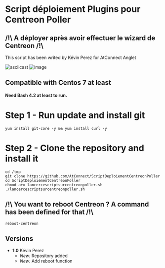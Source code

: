 # Script déploiement Plugins pour Centreon Poller
## /!\ A déployer après avoir effectuer le wizard de Centreon /!\

This script has been writed by Kévin Perez for AtConnect Anglet

![asciicast](http://www.atconnect.net/images/header/logo.png)
![image](https://image.noelshack.com/fichiers/2019/17/3/1556112297-telechargement.png)

## Compatible with Centos 7 at least
#### Need Bash 4.2 at least to run.

# Step 1 - Run update and install git
```
yum install git-core -y && yum install curl -y

```
# Step 2 - Clone the repository and install it
```
cd /tmp
git clone https://github.com/AtConnect/ScriptDeploiementCentreonPoller
cd ScriptDeploiementCentreonPoller
chmod a+x lancercescriptsurcentreonpoller.sh
./lancercescriptsurcentreonpoller.sh
```

## /!\ You want to reboot Centreon ? A command has been defined for that /!\
```
reboot-centreon
```

## Versions
- **1.0** Kévin Perez
  - *New:* Repository added
  - *New:* Add reboot function


